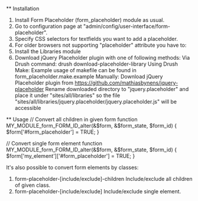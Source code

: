 ** Installation
1. Install Form Placeholder (form_placeholder) module as usual.
2. Go to configuration page at "admin/config/user-interface/form-placeholder".
3. Specify CSS selectors for textfields you want to add a placeholder.
4. For older browsers not supporting "placeholder" attribute you have to:
  1. Install the Libraries module
  2. Download jQuery Placeholder plugin with one of following methods:
    Via Drush command:
      drush download-placeholder-library
    Using Drush Make:
      Example usage of makefile can be found in form_placeholder.make.example
    Manually:
      Download jQuery Placeholder plugin from https://github.com/mathiasbynens/jquery-placeholder
      Rename downloaded directory to "jquery.placeholder" and place it under "sites/all/libraries"
      so the file "sites/all/libraries/jquery.placeholder/jquery.placeholder.js" will be accessible


** Usage
// Convert all children in given form
function MY_MODULE_form_FORM_ID_alter(&$form, &$form_state, $form_id) {
  $form['#form_placeholder'] = TRUE;
}

// Convert single form element
function MY_MODULE_form_FORM_ID_alter(&$form, &$form_state, $form_id) {
  $form['my_element']['#form_placeholder'] = TRUE;
}

It's also possible to convert form elements by classes:
1. form-placeholder-[include/exclude]-children
   Include/exclude all children of given class.
2. form-placeholder-[include/exclude]
   Include/exclude single element.
